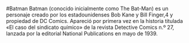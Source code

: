 #Batman
Batman (conocido inicialmente como The Bat-Man) es un personaje creado por los estadounidenses Bob Kane y Bill Finger,4​ y propiedad de DC Comics. Apareció por primera vez en la historia titulada «El caso del sindicato químico» de la revista Detective Comics n.º 27, lanzada por la editorial National Publications en mayo de 1939.
